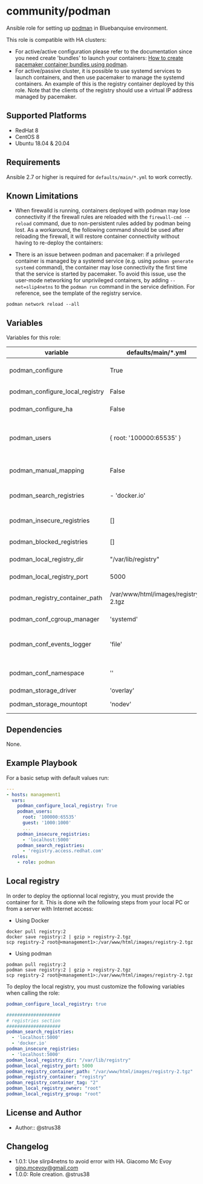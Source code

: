 # community/podman

Ansible role for setting up [podman](https://podman.io) in Bluebanquise environment.

This role is compatible with HA clusters:
* For active/active configuration please refer to the documentation since you need create 'bundles' to launch your containers: [How to create pacemaker container bundles using podman](https://access.redhat.com/solutions/3871591).
* For active/passive cluster, it is possible to use systemd services to launch containers, and then use pacemaker to manage the systemd containers. An example of this is the registry container deployed by this role. Note that the clients of the registry should use a virtual IP address managed by pacemaker.

## Supported Platforms

* RedHat 8
* CentOS 8
* Ubuntu 18.04 & 20.04

## Requirements

Ansible 2.7 or higher is required for `defaults/main/*.yml` to work correctly.

## Known Limitations

- When firewalld is running, containers deployed with podman may lose connectivity if the firewall rules are reloaded with the `firewall-cmd --reload` command, due to non-persistent rules added by podman being lost. As a workaround, the following command should be used after reloading the firewall, it will restore container connectivity without having to re-deploy the containers:

- There is an issue between podman and pacemaker: if a privileged container is managed by a systemd service (e.g. using `podman generate systemd` command), the container may lose connectivity the first time that the service is started by pacemaker. To avoid this issue, use the user-mode networking for unprivileged containers, by adding `--net=slip4netns` to the `podman run` command in the service definition. For reference, see the template of the registry service.

```
podman network reload --all
```

## Variables

Variables for this role:

| variable | defaults/main/*.yml | type | description |
| -------- | ------------------- | ---- | ----------- |
| podman_configure | True | boolean | use default configuration when False, write config, when True |
| podman_configure_local_registry | False | boolean | starts a default local registry when True |
| podman_configure_ha | False | boolean | configure podman for a HA cluster |
| podman_users | { root: '100000:65535' } | dictionary | podman users that get uid mapping configured, those users MUST exist on the system before running this role |
| podman_manual_mapping | False | boolean | ansible managed /etc/subuid and /etc/subgid entries |
| podman_search_registries | - 'docker.io' | items | list of registries that podman is pulling images from |
| podman_insecure_registries | [] | items | non TLS registries for podman, i.e. localhost:5000 |
| podman_blocked_registries | [] | items | blocked container registries |
| podman_local_registry_dir | "/var/lib/registry" | String | default local registry path when enabled |
| podman_local_registry_port | 5000 | integer | port of the local registry when enabled |
| podman_registry_container_path | /var/www/html/images/registry-2.tgz | String | path of the container used to spawn to default local registry when enabled |
| podman_conf_cgroup_manager | 'systemd' | string | /etc/container/libpod.conf: cgroup_manager |
| podman_conf_events_logger | 'file' | string | /etc/container/libpod.conf: events_logger, due to podman error with journald, see [issue](https://github.com/containers/libpod/issues/3126) |
| podman_conf_namespace | '' | string | /etc/container/libpod.conf: namespace (=default namespace) |
| podman_storage_driver | 'overlay' | string | storage driver |
| podman_storage_mountopt | 'nodev' | string | storage driver mount options |

## Dependencies

None.

## Example Playbook

For a basic setup with default values run:

```yaml
---
- hosts: management1
  vars:
    podman_configure_local_registry: True
    podman_users:
      root: '100000:65535'
      guest: '1000:1000'
      ...
    podman_insecure_registries:
      - 'localhost:5000'
    podman_search_registries:
      - 'registry.access.redhat.com'
  roles:
    - role: podman
```

## Local registry

In order to deploy the optionnal local registry, you must provide the container for it. 
This is done wih the following steps from your local PC or from a server with Internet access:

* Using Docker

```shell
docker pull registry:2
docker save registry:2 | gzip > registry-2.tgz
scp registry-2 root@<management1>:/var/www/html/images/registry-2.tgz
```

* Using podman

```shell
podman pull registry:2
podman save registry:2 | gzip > registry-2.tgz
scp registry-2 root@<management1>:/var/www/html/images/registry-2.tgz
```

To deploy the local registry, you must customize the following variables when calling the role:

```yaml
podman_configure_local_registry: true

####################
# registries section
####################
podman_search_registries:
  - 'localhost:5000'
  - 'docker.io'
podman_insecure_registries:
  - 'localhost:5000'
podman_local_registry_dir: "/var/lib/registry"
podman_local_registry_port: 5000
podman_registry_container_path: "/var/www/html/images/registry-2.tgz"
podman_registry_container: "registry"
podman_registry_container_tag: "2"
podman_local_registry_owner: "root"
podman_local_registry_group: "root"
```

## License and Author

* Author:: @strus38

## Changelog

* 1.0.1: Use slirp4netns to avoid error with HA. Giacomo Mc Evoy <gino.mcevoy@gmail.com>
* 1.0.0: Role creation. @strus38
